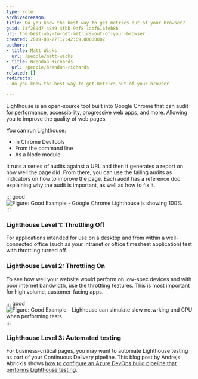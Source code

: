 ```yaml
---
type: rule
archivedreason: 
title: Do you know the best way to get metrics out of your browser?
guid: 13f269d7-48a9-4fbb-9af8-1abf616feb8b
uri: the-best-way-to-get-metrics-out-of-your-browser
created: 2019-08-27T17:42:09.0000000Z
authors:
- title: Matt Wicks
  url: /people/matt-wicks
- title: Brendan Richards
  url: /people/brendan-richards
related: []
redirects:
- do-you-know-the-best-way-to-get-metrics-out-of-your-browser

---
```


Lighthouse is an open-source tool built into Google Chrome that can audit for performance, accessibility, progressive web apps, and more. Allowing you to improve the quality of web pages.

<!--endintro-->

You can run Lighthouse:

* In Chrome DevTools
* From the command line
* As a Node module


It runs a series of audits against a URL and then it generates a report on how well the page did. From there, you can use the failing audits as indicators on how to improve the page. Each audit has a reference doc explaining why the audit is important, as well as how to fix it.

::: good  
![Figure: Good Example - Google Chrome Lighthouse is showing 100%](lighthouse-100.png)  
:::

### Lighthouse Level 1: Throttling Off

For applications intended for use on a desktop and from within a well-connected office (such as your intranet or office timesheet application) test with throttling turned off.

### Lighthouse Level 2: Throttling On

To see how well your website would perform on low-spec devices and with poor internet bandwidth, use the throttling features. This is most important for high volume, customer-facing apps.

::: good
![Figure: Good Example - Lighhouse can simulate slow netwrking and CPU when performing tests](lighthouse_throttling.png)
:::

### Lighthouse Level 3: Automated testing

For business-critical pages, you may want to automate Lighthouse testing as part of your Continuous Delivery pipeline. This blog post by Andrejs Abrickis shows [how to configure an Azure DevOps build pipeline that performs Lighthouse testing](https://andrejsabrickis.medium.com/continuously-audit-web-apps-performance-using-google-s-lighthouse-and-azure-devops-3e1623372f79).
